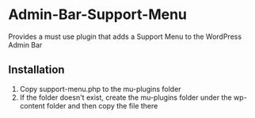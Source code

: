 # Admin-Bar-Support-Menu
Provides a must use plugin that adds a Support Menu to the WordPress Admin Bar

Installation
--------------
1. Copy support-menu.php to the mu-plugins folder
2. If the folder doesn't exist, create the mu-plugins folder under the wp-content folder and then copy the file there
